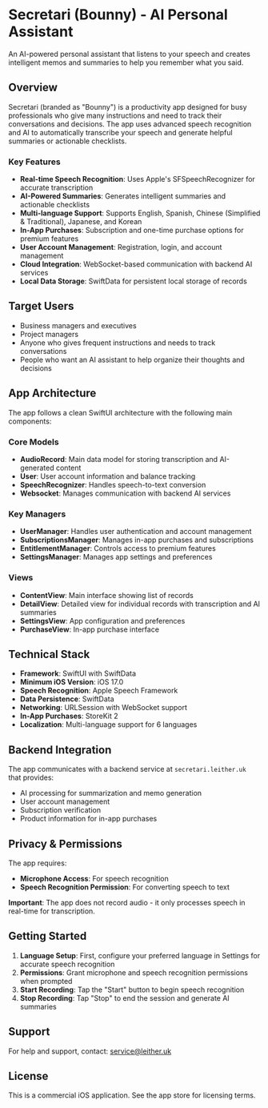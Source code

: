 # Secretari (Bounny) - AI Personal Assistant

An AI-powered personal assistant that listens to your speech and creates intelligent memos and summaries to help you remember what you said.

## Overview

Secretari (branded as "Bounny") is a productivity app designed for busy professionals who give many instructions and need to track their conversations and decisions. The app uses advanced speech recognition and AI to automatically transcribe your speech and generate helpful summaries or actionable checklists.

### Key Features

- **Real-time Speech Recognition**: Uses Apple's SFSpeechRecognizer for accurate transcription
- **AI-Powered Summaries**: Generates intelligent summaries and actionable checklists
- **Multi-language Support**: Supports English, Spanish, Chinese (Simplified & Traditional), Japanese, and Korean
- **In-App Purchases**: Subscription and one-time purchase options for premium features
- **User Account Management**: Registration, login, and account management
- **Cloud Integration**: WebSocket-based communication with backend AI services
- **Local Data Storage**: SwiftData for persistent local storage of records

## Target Users

- Business managers and executives
- Project managers
- Anyone who gives frequent instructions and needs to track conversations
- People who want an AI assistant to help organize their thoughts and decisions

## App Architecture

The app follows a clean SwiftUI architecture with the following main components:

### Core Models
- **AudioRecord**: Main data model for storing transcription and AI-generated content
- **User**: User account information and balance tracking
- **SpeechRecognizer**: Handles speech-to-text conversion
- **Websocket**: Manages communication with backend AI services

### Key Managers
- **UserManager**: Handles user authentication and account management
- **SubscriptionsManager**: Manages in-app purchases and subscriptions
- **EntitlementManager**: Controls access to premium features
- **SettingsManager**: Manages app settings and preferences

### Views
- **ContentView**: Main interface showing list of records
- **DetailView**: Detailed view for individual records with transcription and AI summaries
- **SettingsView**: App configuration and preferences
- **PurchaseView**: In-app purchase interface

## Technical Stack

- **Framework**: SwiftUI with SwiftData
- **Minimum iOS Version**: iOS 17.0
- **Speech Recognition**: Apple Speech Framework
- **Data Persistence**: SwiftData
- **Networking**: URLSession with WebSocket support
- **In-App Purchases**: StoreKit 2
- **Localization**: Multi-language support for 6 languages

## Backend Integration

The app communicates with a backend service at `secretari.leither.uk` that provides:
- AI processing for summarization and memo generation
- User account management
- Subscription verification
- Product information for in-app purchases

## Privacy & Permissions

The app requires:
- **Microphone Access**: For speech recognition
- **Speech Recognition Permission**: For converting speech to text

**Important**: The app does not record audio - it only processes speech in real-time for transcription.

## Getting Started

1. **Language Setup**: First, configure your preferred language in Settings for accurate speech recognition
2. **Permissions**: Grant microphone and speech recognition permissions when prompted
3. **Start Recording**: Tap the "Start" button to begin speech recognition
4. **Stop Recording**: Tap "Stop" to end the session and generate AI summaries


## Support

For help and support, contact: service@leither.uk

## License

This is a commercial iOS application. See the app store for licensing terms.
